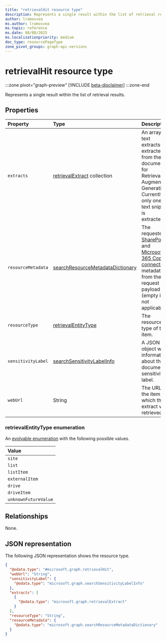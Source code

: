 ```yaml
---
title: "retrievalHit resource type"
description: Represents a single result within the list of retrieval results.
author: lramosvea
ms.author: lramosvea
ms.topic: reference
ms.date: 08/08/2025
ms.localizationpriority: medium
doc_type: resourcePageType
zone_pivot_groups: graph-api-versions
---
```


# retrievalHit resource type

:::zone pivot="graph-preview"
[!INCLUDE [beta-disclaimer](../../../includes/beta-disclaimer.md)]
:::zone-end

Represents a single result within the list of retrieval results.

## Properties

| Property           | Type                                                                    | Description |
|:-------------------|:------------------------------------------------------------------------|:------------|
| `extracts`         | [retrievalExtract](retrievalextract.md) collection                      | An array of text extracts extracted from the document for Retrieval-Augmented Generation. Currently, only one text snippet is extracted. |
| `resourceMetadata` | [searchResourceMetadataDictionary](searchresourcemetadatadictionary.md) | The requested [SharePoint](/sharepoint/crawled-and-managed-properties-overview) and [Microsoft 365 Copilot connectors](/graph/connecting-external-content-manage-schema) metadata from the request payload (empty if not applicable). |
| `resourceType`     | [retrievalEntityType](#retrievalentitytype-enumeration)                 | The resource type of the item. |
| `sensitivityLabel` | [searchSensitivityLabelInfo](searchsensitivitylabelinfo.md)             | A JSON object with information about the document's sensitivity label. |
| `webUrl`           | String                                                                  | The URL of the item in which the extract was retrieved. |

### retrievalEntityType enumeration

An [evolvable enumeration](/graph/best-practices-concept#handling-future-members-in-evolvable-enumerations) with the following possible values.

| Value                |
|:---------------------|
| `site`               |
| `list`               |
| `listItem`           |
| `externalItem`       |
| `drive`              |
| `driveItem`          |
| `unknownFutureValue` |

## Relationships

None.

## JSON representation

The following JSON representation shows the resource type.

```json
{
  "@odata.type": "#microsoft.graph.retrievalHit",
  "webUrl": "String",
  "sensitivityLabel": {
    "@odata.type": "microsoft.graph.searchSensitivityLabelInfo"
  },
  "extracts": [
    {
      "@odata.type": "microsoft.graph.retrievalExtract"
    }
  ],
  "resourceType": "String",
  "resourceMetadata": {
    "@odata.type": "microsoft.graph.searchResourceMetadataDictionary"
  }
}
```
